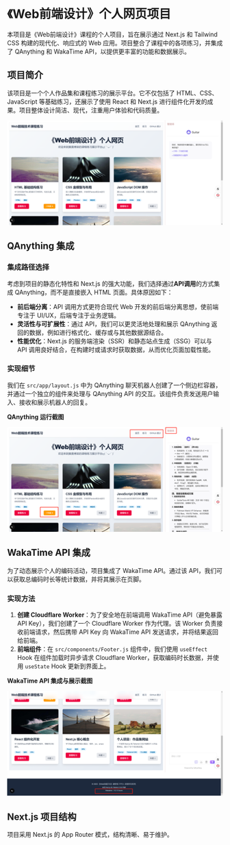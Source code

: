 # 《Web前端设计》个人网页项目

本项目是《Web前端设计》课程的个人项目，旨在展示通过 Next.js 和 Tailwind CSS 构建的现代化、响应式的 Web 应用。项目整合了课程中的各项练习，并集成了 QAnything 和 WakaTime API，以提供更丰富的功能和数据展示。

## 项目简介

该项目是一个个人作品集和课程练习的展示平台。它不仅包括了 HTML、CSS、JavaScript 等基础练习，还展示了使用 React 和 Next.js 进行组件化开发的成果。项目整体设计简洁、现代，注重用户体验和代码质量。

![课程作业运行截图](./CUTTING/1.png)

## QAnything 集成

### 集成路径选择

考虑到项目的静态化特性和 Next.js 的强大功能，我们选择通过**API调用**的方式集成 QAnything，而不是直接嵌入 HTML 页面。具体原因如下：

*   **前后端分离**：API 调用方式更符合现代 Web 开发的前后端分离思想，使前端专注于 UI/UX，后端专注于业务逻辑。
*   **灵活性与可扩展性**：通过 API，我们可以更灵活地处理和展示 QAnything 返回的数据，例如进行格式化、缓存或与其他数据源结合。
*   **性能优化**：Next.js 的服务端渲染（SSR）和静态站点生成（SSG）可以与 API 调用良好结合，在构建时或请求时获取数据，从而优化页面加载性能。

### 实现细节

我们在 `src/app/layout.js` 中为 QAnything 聊天机器人创建了一个侧边栏容器，并通过一个独立的组件来处理与 QAnything API 的交互。该组件负责发送用户输入、接收和展示机器人的回复。

**QAnything 运行截图**


![课程作业运行截图](./CUTTING/2.png)

## WakaTime API 集成

为了动态展示个人的编码活动，项目集成了 WakaTime API。通过该 API，我们可以获取总编码时长等统计数据，并将其展示在页脚。

### 实现方法

1.  **创建 Cloudflare Worker**：为了安全地在前端调用 WakaTime API（避免暴露 API Key），我们创建了一个 Cloudflare Worker 作为代理。该 Worker 负责接收前端请求，然后携带 API Key 向 WakaTime API 发送请求，并将结果返回给前端。
2.  **前端组件**：在 `src/components/Footer.js` 组件中，我们使用 `useEffect` Hook 在组件加载时异步请求 Cloudflare Worker，获取编码时长数据，并使用 `useState` Hook 更新到界面上。

**WakaTime API 集成与展示截图**


![课程作业运行截图](./CUTTING/3.png)

## Next.js 项目结构

项目采用 Next.js 的 App Router 模式，结构清晰、易于维护。
